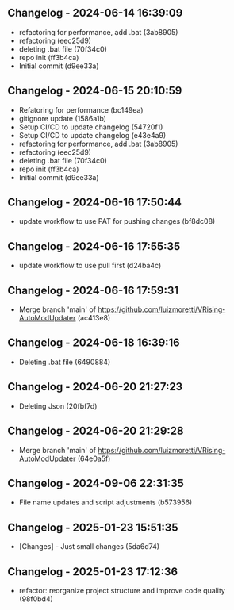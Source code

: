 ## Changelog - 2024-06-14 16:39:09

* refactoring for performance, add .bat (3ab8905)
* refactoring (eec25d9)
* deleting .bat file (70f34c0)
* repo init (ff3b4ca)
* Initial commit (d9ee33a)

## Changelog - 2024-06-15 20:10:59

* Refatoring for performance (bc149ea)
* gitignore update (1586a1b)
* Setup CI/CD to update changelog (54720f1)
* Setup CI/CD to update changelog (e43e4a9)
* refactoring for performance, add .bat (3ab8905)
* refactoring (eec25d9)
* deleting .bat file (70f34c0)
* repo init (ff3b4ca)
* Initial commit (d9ee33a)

## Changelog - 2024-06-16 17:50:44

* update workflow to use PAT for pushing changes (bf8dc08)

## Changelog - 2024-06-16 17:55:35

* update workflow to use pull first (d24ba4c)

## Changelog - 2024-06-16 17:59:31

* Merge branch 'main' of https://github.com/luizmoretti/VRising-AutoModUpdater (ac413e8)

## Changelog - 2024-06-18 16:39:16

* Deleting .bat file (6490884)

## Changelog - 2024-06-20 21:27:23

* Deleting Json (20fbf7d)

## Changelog - 2024-06-20 21:29:28

* Merge branch 'main' of https://github.com/luizmoretti/VRising-AutoModUpdater (64e0a5f)

## Changelog - 2024-09-06 22:31:35

* File name updates and script adjustments (b573956)

## Changelog - 2025-01-23 15:51:35

* [Changes] - Just small changes (5da6d74)

## Changelog - 2025-01-23 17:12:36

* refactor: reorganize project structure and improve code quality (98f0bd4)

